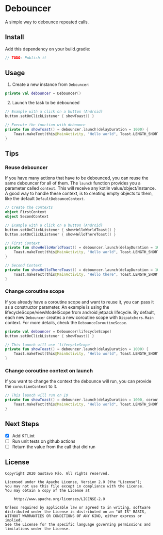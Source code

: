 # Debouncer

A simple way to debounce repeated calls.

## Install

Add this dependency on your build.gradle:

```groovy
// TODO: Publish it
```

## Usage

1. Create a new instance from `Debouncer`:

```kotlin
private val debouncer = Debouncer()
```

2. Launch the task to be debounced

```kotlin
// Example with a click on a button (Android)
button.setOnClickListener { showToast() }

// Execute the function with debounce
private fun showToast() = debouncer.launch(delayDuration = 1000) {
    Toast.makeText(this@MainActivity, "Hello world", Toast.LENGTH_SHORT).show()
}
```

## Tips

### Reuse debouncer

If you have many actions that have to be debounced, you can reuse the same debouncer for all of them.
The `launch` function provides you a parameter called `context`. This will receive any kotlin value/object/instance.
A good way to handle these context, is to creating empty objects to them, like the default `DefaultDebounceContext`.

```kotlin
// Create the contexts
object FirstContext
object SecondContext

// Example with a click on a button (Android)
button.setOnClickListener { showHelloWorldToast() }
button.setOnClickListener { showHelloThereToast() }

// First Context
private fun showHelloWorldToast() = debouncer.launch(delayDuration = 1000, context = FirstContext) {
    Toast.makeText(this@MainActivity, "Hello world", Toast.LENGTH_SHORT).show()
}

// Second Context
private fun showHelloThereToast() = debouncer.launch(delayDuration = 1000, context = SecondContext) {
    Toast.makeText(this@MainActivity, "Hello there", Toast.LENGTH_SHORT).show()
}
```

### Change coroutine scope

If you already have a coroutine scope and want to reuse it, you can pass it as a constructor parameter.
An example is using the lifecycleScope/viewModelScope from android jetpack lifecycle.
By default, each new `Debouncer` creates a new coroutine scope with `Dispatchers.Main` context.
For more details, check the `DebounceCoroutineScope`.

```kotlin
private val debouncer = Debouncer(lifecycleScope)
button.setOnClickListener { showToast() }

// This launch will use `lifecycleScope`
private fun showToast() = debouncer.launch(delayDuration = 1000) {
    Toast.makeText(this@MainActivity, "Hello world", Toast.LENGTH_SHORT).show()
}
```

### Change coroutine context on launch

If you want to change the context the debounce will run, you can provide the `coroutineContext` to it.

```kotlin
// This launch will run on IO
private fun showToast() = debouncer.launch(delayDuration = 1000, coroutineContext = Dispatchers.IO) {
    Toast.makeText(this@MainActivity, "Hello world", Toast.LENGTH_SHORT).show()
}
```

## Next Steps

- [X] Add KTLint
- [ ] Run unit tests on github actions
- [ ] Return the value from the call that did run

## License
    Copyright 2020 Gustavo Fão. All rights reserved.

    Licensed under the Apache License, Version 2.0 (the "License");
    you may not use this file except in compliance with the License.
    You may obtain a copy of the License at

        http://www.apache.org/licenses/LICENSE-2.0

    Unless required by applicable law or agreed to in writing, software
    distributed under the License is distributed on an "AS IS" BASIS,
    WITHOUT WARRANTIES OR CONDITIONS OF ANY KIND, either express or implied.
    See the License for the specific language governing permissions and
    limitations under the License.